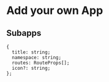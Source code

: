# Add your own App

## Subapps

```
{
  title: string;
  namespace: string;
  routes: RouteProps[];
  icon?: string;
};
```
